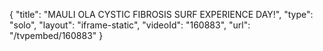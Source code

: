 {
    "title": "MAULI OLA CYSTIC FIBROSIS SURF EXPERIENCE DAY!",
    "type": "solo",
    "layout": "iframe-static",
    "videoId": "160883",
    "url": "\/tvpembed\/160883"
}